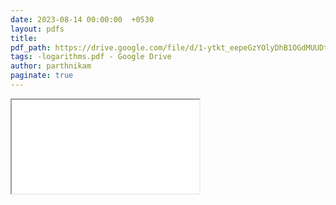```yaml
---
date: 2023-08-14 00:00:00  +0530
layout: pdfs
title: 
pdf_path: https://drive.google.com/file/d/1-ytkt_eepeGzYOlyDhB1OGdMUUDt4-_P/preview?usp=drive_link
tags: -logarithms.pdf - Google Drive
author: parthnikam
paginate: true
---
```


<iframe class="embed-pdf" src="{{ page.pdf_path }}#toolbar=0" seamless="seamless" scrolling="no" style="overflow:hidden"></iframe>
